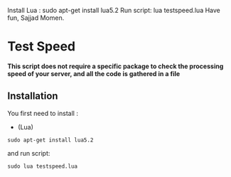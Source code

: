 Install Lua :
sudo apt-get install lua5.2
Run script:
lua testspeed.lua
Have fun,
Sajjad Momen.
# Test Speed
**This script does not require a specific package to check the processing speed of your server, and all the code is gathered in a file**

## Installation
You first need to install :
* (Lua)

```
sudo apt-get install lua5.2
```
and run script:
```
sudo lua testspeed.lua
```

